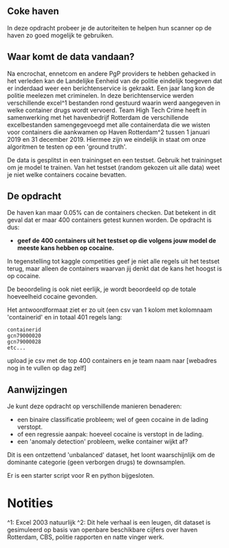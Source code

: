 ## Coke haven
In deze opdracht probeer je de autoriteiten te helpen hun scanner op de haven zo goed mogelijk te gebruiken.

## Waar komt de data vandaan?
Na encrochat, ennetcom en andere PgP providers te hebben gehacked in het verleden
kan de Landelijke Eenheid van de politie eindelijk toegeven dat er inderdaad weer
een berichtenservice is gekraakt. Een jaar lang kon de politie meelezen met criminelen. In deze berichtenservice werden verschillende excel^1 bestanden rond gestuurd waarin werd aangegeven in welke container drugs wordt vervoerd.
Team High Tech Crime heeft in samenwerking met het havenbedrijf
Rotterdam de verschillende excelbestanden samengegevoegd met alle containerdata die we wisten voor containers die aankwamen op Haven Rotterdam^2 tussen 1 januari 2019 en 31 december 2019. Hiermee zijn we eindelijk in staat om onze algoritmen
te testen op een 'ground truth'.  

De data is gesplitst in een trainingset en een testset. Gebruik het trainingset om je model te trainen. Van het testset (random gekozen uit alle data) weet je niet 
welke containers cocaine bevatten. 

## De opdracht
De haven kan maar 0.05% can de containers checken. Dat betekent in dit geval dat er maar 400 containers getest kunnen worden. De opdracht is dus:

* **geef de 400 containers uit het testset op die volgens jouw model de meeste kans hebben op cocaine.** 

In tegenstelling tot kaggle competities geef je niet alle regels uit het 
testset terug, maar alleen de containers waarvan jij denkt dat de kans het hoogst is op cocaine. 

De beoordeling is ook niet eerlijk, je wordt beoordeeld op de totale hoeveelheid cocaine gevonden. 

Het antwoordformaat ziet er zo uit (een csv van 1 kolom met kolomnaam 'containerid' en in totaal 401 regels lang:

```csv
containerid
gcn79000020
gcn79000028
etc...
```
upload je csv met de top 400 containers en je team naam naar [webadres nog in te vullen op dag zelf]

## Aanwijzingen
Je kunt deze opdracht op verschillende manieren benaderen: 
* een binaire classificatie probleem; wel of geen cocaine in de lading verstopt. 
* of een regressie aanpak: hoeveel cocaine is verstopt in de lading.
* een 'anomaly detection' probleem, welke container wijkt af?

Dit is een ontzettend 'unbalanced' dataset, het loont waarschijnlijk om de dominante categorie (geen verborgen drugs) te downsamplen.

Er is een starter script voor R en python bijgesloten. 




# Notities
^1: Excel 2003 natuurlijk
^2: Dit hele verhaal is een leugen, dit dataset is gesimuleerd op basis van openbare beschikbare cijfers over haven Rotterdam, CBS, politie rapporten en natte vinger werk. 
